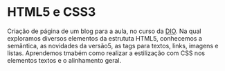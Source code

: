 # HTML5 e CSS3
Criação de página de um blog para a aula, no curso da [DIO](https://web.dio.me/course/introducao-criacao-de-websites-com-html5-e-css3/learning/462f831d-5fdf-485e-bf07-1d391eb94ac8?back=/track/coding-future-banco-pan-desenvolvimento-frontend-com-angular&tab=undefined&moduleId=undefined).
Na qual exploramos diversos elementos da estrututa HTML5, conhecemos a semântica, as novidades da versão5, as tags para textos, links, imagens e listas.
Aprendemos tmabém como realizar a estilização com CSS nos elementos textos e o alinhamento geral.
